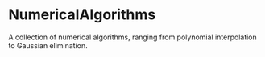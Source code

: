 NumericalAlgorithms
===================

A collection of numerical algorithms, ranging from polynomial interpolation to Gaussian elimination.
